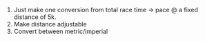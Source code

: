 1. Just make one conversion from total race time -> pace @ a fixed distance of 5k.
2. Make distance adjustable
3. Convert between metric/imperial
